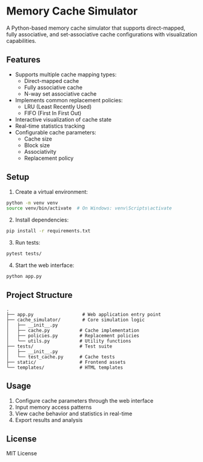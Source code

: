# Memory Cache Simulator

A Python-based memory cache simulator that supports direct-mapped, fully associative, and set-associative cache configurations with visualization capabilities.

## Features

- Supports multiple cache mapping types:
  - Direct-mapped cache
  - Fully associative cache
  - N-way set associative cache
- Implements common replacement policies:
  - LRU (Least Recently Used)
  - FIFO (First In First Out)
- Interactive visualization of cache state
- Real-time statistics tracking
- Configurable cache parameters:
  - Cache size
  - Block size
  - Associativity
  - Replacement policy

## Setup

1. Create a virtual environment:
```bash
python -m venv venv
source venv/bin/activate  # On Windows: venv\Scripts\activate
```

2. Install dependencies:
```bash
pip install -r requirements.txt
```

3. Run tests:
```bash
pytest tests/
```

4. Start the web interface:
```bash
python app.py
```

## Project Structure

```
.
├── app.py                  # Web application entry point
├── cache_simulator/        # Core simulation logic
│   ├── __init__.py
│   ├── cache.py           # Cache implementation
│   ├── policies.py        # Replacement policies
│   └── utils.py           # Utility functions
├── tests/                 # Test suite
│   ├── __init__.py
│   └── test_cache.py      # Cache tests
├── static/                # Frontend assets
└── templates/             # HTML templates
```

## Usage

1. Configure cache parameters through the web interface
2. Input memory access patterns
3. View cache behavior and statistics in real-time
4. Export results and analysis

## License

MIT License 